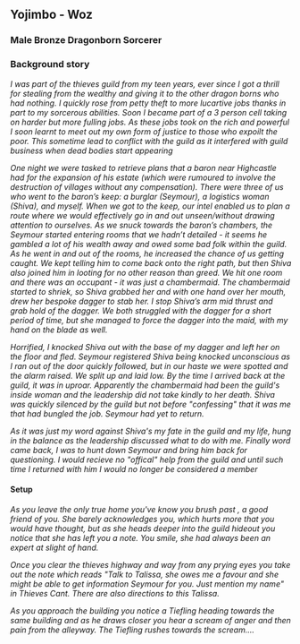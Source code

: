 ## Yojimbo - Woz

### Male Bronze Dragonborn Sorcerer

### Background story

*I was part of the thieves guild from my teen years, ever since I got a thrill for stealing from the wealthy and giving it to the other dragon borns who had nothing. I quickly rose from petty theft to more lucartive jobs thanks in part to my sorcerous abilities. Soon I became part of a 3 person cell taking on harder but more fulling jobs. As these jobs took on the rich and powerful I soon learnt to meet out my own form of justice to those who expoilt the poor. This sometime lead to conflict with the guild as it interfered with guild business when dead bodies start appearing* 

*One night we were tasked to retrieve plans that a baron near Highcastle had for the expansion of his estate (which were rumoured to involve the destruction of villages without any compensation). There were three of us who went to the baron’s keep: a burglar (Seymour), a logistics woman (Shiva), and myself. When we got to the keep, our intel enabled us to plan a route where we would effectively go in and out unseen/without drawing attention to ourselves. As we snuck towards the baron’s chambers, the Seymour started entering rooms that we hadn’t detailed - it seems he gambled a lot of his wealth away and owed some bad folk within the guild. As he went in and out of the rooms, he increased the chance of us getting caught. We kept telling him to come back onto the right path, but then Shiva also joined him in looting for no other reason than greed. We hit one room and there was an occupant - it was just a chambermaid. The chambermaid started to shriek, so Shiva grabbed her and with one hand over her mouth, drew her bespoke dagger to stab her. I stop Shiva’s arm mid thrust and grab hold of the dagger. We both struggled with the dagger for a short period of time, but she managed to force the dagger into the maid, with my hand on the blade as well.*

*Horrified, I knocked Shiva out with the base of my dagger and left her on the floor and fled. Seymour registered Shiva being knocked unconscious as I ran out of the door quickly followed, but in our haste we were spotted and the alarm raised. We split up and laid low. By the time I arrived back at the guild, it was in uproar. Apparently the chambermaid had been the guild's inside woman and the leadership did not take kindly to her death. Shiva was quickly silenced by the guild but not before "confessing" that it was me that had bungled the job. Seymour had yet to return.*

*As it was just my word against Shiva's my fate in the guild and my life, hung in the balance as the leadership discussed what to do with me. Finally word came back, I was to hunt down Seymour and bring him back for questioning. I would recieve no "offical" help from the guild and until such time I returned with him I would no longer be considered a member*  

#### Setup

*As you leave the only true home you've know you brush past <insert name>, a good friend of you. She barely acknowledges you, which hurts more that you would have thought, but as she heads deeper into the guild hideout you notice that she has left you a note. You smile, she had always been an expert at slight of hand.*

*Once you clear the thieves highway and way from any prying eyes you take out the note which reads "Talk to Talissa, she owes me a favour and she might be able to get information Seymour for you. Just mention my name" in Thieves Cant. There are also directions to this Talissa.*

*As you approach the building you notice a Tiefling heading towards the same building and as he draws closer you hear a scream of anger and then pain from the alleyway. The Tiefling rushes towards the scream….*


